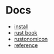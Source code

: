 # Docs

- [install](install.md)
- [rust book](book.md)
- [rustonomicon](nomicon.md)
- [reference](reference.md)

